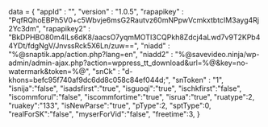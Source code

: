 <span id = 'versionData'>data = {
  "appId" : "",
  "version" : "1.0.5",
  "rapapikey" : "PqfRQhoEBPh5V0+c5Wbvje6msG2Rautvz60mNPpwVcmkxtbtcIM3ayg4Rj2Yc3dm",
  "rapapikey2" : "BkDPHBO80m4lLs6dK8/aacsO7yqmMOTI3CQPkh8Zdcj4aLwd7v9T2KPb44YDt/fdgNgV/JnvssRck5X6Ln/zuw==",
  "niadd" : "%@snaptik.app/action.php?lang=en",
  "niadd2" : "%@savevideo.ninja/wp-admin/admin-ajax.php?action=wppress_tt_download&url=%@&key=no-watermark&token=%@",
  "snCk" : "d-khons=befc95f740af9dc6dd8c058c84ef044d;",
  "snToken" : "1",
  "isnija":"false",
  "isadsfirst":"true",
  "isguoqi":"true",
  "ischkfirst":"false",
  "iscommforul":"false",
  "iscommfortime":"true",
  "isrua":"true",
  "ruatype":2,
  "ruakey":"133",
  "isNewParse":"true",
  "pType":2,
  "sptType":0,
  "realForSK":"false",
  "myserForVid":"false",
  "freetime":3,
}</span>
